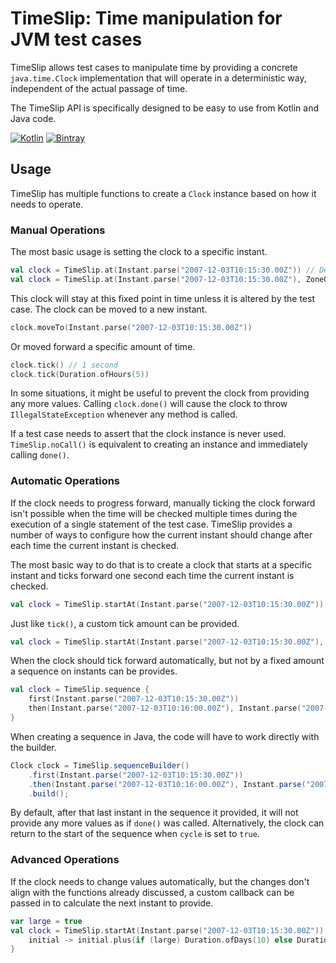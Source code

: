 # TimeSlip: Time manipulation for JVM test cases

TimeSlip allows test cases to manipulate time by providing a concrete `java.time.Clock` implementation that will operate
in a deterministic way, independent of the actual passage of time.

The TimeSlip API is specifically designed to be easy to use from Kotlin and Java code.

[![Kotlin](https://img.shields.io/badge/kotlin-1.3.31-blue.svg)](http://kotlinlang.org)
[![Bintray](https://img.shields.io/bintray/v/plannigan/com.hypercubetools/timeslip.svg?color=blue&label=jcenter)](https://bintray.com/plannigan/com.hypercubetools/timeslip/_latestVersion)



## Usage

TimeSlip has multiple functions to create a `Clock` instance based on how it needs to operate.

### Manual Operations

The most basic usage is setting the clock to a specific instant.

```kotlin
val clock = TimeSlip.at(Instant.parse("2007-12-03T10:15:30.00Z")) // Defaults to UTC
val clock = TimeSlip.at(Instant.parse("2007-12-03T10:15:30.00Z"), ZoneOffset.ofHours(1))
```

This clock will stay at this fixed point in time unless it is altered by the test case. The clock can be moved to a new
instant.

```kotlin
clock.moveTo(Instant.parse("2007-12-03T10:15:30.00Z"))
```

Or moved forward a specific amount of time.

```kotlin
clock.tick() // 1 second
clock.tick(Duration.ofHours(5))
```

In some situations, it might be useful to prevent the clock from providing any more values. Calling `clock.done()` will
cause the clock to throw `IllegalStateException` whenever any method is called.

If a test case needs to assert that the clock instance is never used. `TimeSlip.noCall()` is equivalent to creating an
instance and immediately calling `done()`.

### Automatic Operations

If the clock needs to progress forward, manually ticking the clock forward isn't possible when the time will be checked
multiple times during the execution of a single statement of the test case. TimeSlip provides a number of ways to
configure how the current instant should change after each time the current instant is checked.

The most basic way to do that is to create a clock that starts at a specific instant and ticks forward one second each
time the current instant is checked.

```kotlin
val clock = TimeSlip.startAt(Instant.parse("2007-12-03T10:15:30.00Z")) // Defaults to 1 second and UTC
```

Just like `tick()`, a custom tick amount can be provided.

```kotlin
val clock = TimeSlip.startAt(Instant.parse("2007-12-03T10:15:30.00Z"), Duration.ofMinutes(3))
```

When the clock should tick forward automatically, but not by a fixed amount a sequence on instants can be provides.

```kotlin
val clock = TimeSlip.sequence {
    first(Instant.parse("2007-12-03T10:15:30.00Z"))
    then(Instant.parse("2007-12-03T10:16:00.00Z"), Instant.parse("2007-12-03T10:17:00.00Z"))
}
```

When creating a sequence in Java, the code will have to work directly with the builder.

```java
Clock clock = TimeSlip.sequenceBuilder()
    .first(Instant.parse("2007-12-03T10:15:30.00Z"))
    .then(Instant.parse("2007-12-03T10:16:00.00Z"), Instant.parse("2007-12-03T10:17:00.00Z"))
    .build();
```

By default, after that last instant in the sequence it provided, it will not provide any more values as if `done()` was
called. Alternatively, the clock can return to the start of the sequence when `cycle` is set to `true`.

### Advanced Operations

If the clock needs to change values automatically, but the changes don't align with the functions already discussed, a
custom callback can be passed in to calculate the next instant to provide.

```kotlin
var large = true
val clock = TimeSlip.startAt(Instant.parse("2007-12-03T10:15:30.00Z")) {
    initial -> initial.plus(if (large) Duration.ofDays(10) else Duration.ofSeconds(10))
}
```

